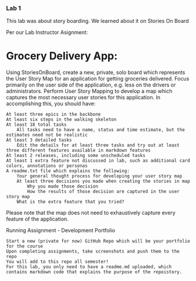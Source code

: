 ### Lab 1 
This lab was about story boarding. We learned about it on Stories On Board 

Per our Lab Instructor Asignment: 


# Grocery Delivery App:

Using StoriesOnBoard, create a new, private, solo board which represents the User Story Map for an application for getting groceries delivered. Focus primarily on the user side of the application, e.g. less on the drivers or administrators. Perform User Story Mapping to develop a map which captures the most necessary user stories for this application. In accomplishing this, you should have:

    At least three epics in the backbone
    At least six steps in the walking skeleton
    At least 18 total tasks
        All tasks need to have a name, status and time estimate, but the estimates need not be realistic
    At least 3 detailed tasks
        Edit the details for at least three tasks and try out at least three different features available in markdown features
    At least 2 releases, including some unscheduled tasks
    At least 1 extra feature not discussed in lab, such as additional card colors, annotations or personas
    A readme.txt file which explains the following:
        Your general thought process for developing your user story map
        At least three decisions you made when creating the stories in map
            Why you made those decision
            How the results of those decision are captured in the user story map
        What is the extra feature that you tried?

Please note that the map does not need to exhaustively capture every feature of the application.

Running Assignment - Development Portfolio

    Start a new (private for now) GitHub Repo which will be your portfolio for the course
    Upon completing assignments, take screenshots and push them to the repo
    You will add to this repo all semester!
    For this lab, you only need to have a readme.md uploaded, which contains markdown code that explains the purpose of the repoistory.

